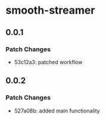 # smooth-streamer

## 0.0.1

### Patch Changes

- 53c12a3: patched workflow

## 0.0.2

### Patch Changes

- 527a08b: added main functionality
